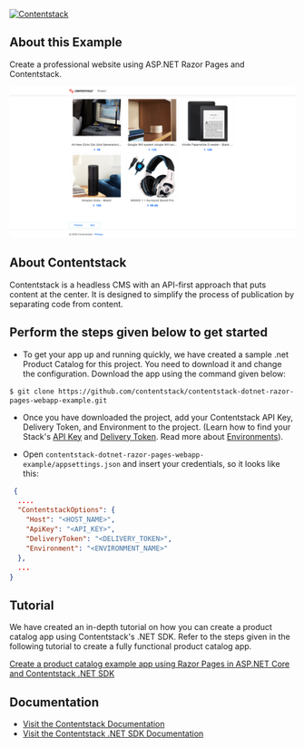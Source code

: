[![Contentstack](https://www.contentstack.com/docs/static/images/contentstack.png)](https://www.contentstack.com/)

## About this Example
Create a professional website using ASP.NET Razor Pages and Contentstack.

![Homepage Screenshot](./product-catelog-image.png?raw=true "Homepage Screenshot")

## About Contentstack
Contentstack is a headless CMS with an API-first approach that puts content at the center. It is designed to simplify the process of publication by separating code from content.

## Perform the steps given below to get started

 - To get your app up and running quickly, we have created a sample .net Product Catalog for this project. You need to download it and change the configuration. Download the app using the command given below:
 
```
$ git clone https://github.com/contentstack/contentstack-dotnet-razor-pages-webapp-example.git
```
  
 - Once you have downloaded the project, add your Contentstack API Key, Delivery Token, and Environment to the project. (Learn how to find your Stack's [API Key](https://www.contentstack.com/docs/guide/stack#edit-a-stack) and [Delivery Token](https://www.contentstack.com/docs/guide/tokens#create-a-delivery-token). Read more about [Environments](https://www.contentstack.com/docs/guide/environments)).

 - Open ```contentstack-dotnet-razor-pages-webapp-example/appsettings.json``` and insert your credentials, so it looks like this:
```json
 {
  ....
  "ContentstackOptions": {
    "Host": "<HOST_NAME>",
    "ApiKey": "<API_KEY>",
    "DeliveryToken": "<DELIVERY_TOKEN>",
    "Environment": "<ENVIRONMENT_NAME>"
  },
  ...
}
```

## Tutorial
We have created an in-depth tutorial on how you can create a product catalog app using Contentstack's .NET SDK. Refer to the steps given in the following tutorial to create a fully functional product catalog app.

[Create a product catalog example app using Razor Pages in ASP.NET Core and Contentstack .NET SDK](https://www.contentstack.com/docs/example-apps/build-product-catalog-example-app-using-razor-pages-in-asp-dotnet-core-and-contentstack-dotnet-sdk)

## Documentation
 - [Visit the Contentstack Documentation](https://www.contentstack.com/docs/)
 - [Visit the Contentstack .NET SDK Documentation](https://github.com/contentstack/contentstack-dotnet)
